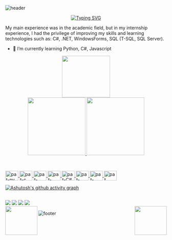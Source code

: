 ![header](https://capsule-render.vercel.app/api?type=waving&wave&color=0D0208&height=300&section=header&&text=Patrick%20Dom&fontSize=70&animation=fadeIn&fontColor=008F11)

<div align="center">

[![Typing SVG](https://readme-typing-svg.herokuapp.com?font=&weight=300&size=24&pause=1000&color=00FF41&background=00000000&center=true&vCenter=true&width=500&lines=Hi%2C+I'm+Patrick+;a+just+guy+who+like+technology;i'm+basically+a+Nerd)](https://git.io/typing-svg)

</div>

My main experience was in the academic field, but in my internship experience, I had the privilege of improving my skills and learning technologies such as: C#, .NET, WindowsForms, SQL (T-SQL, SQL Server).

- 🌱 I’m currently learning Python, C#, Javascript

<div align="center">
<img src="https://media.tenor.com/_tv1csxgAfcAAAAj/sonic-the-hedgehog.gif" width="150" height="130" align="center" />
</div>

<div align="center">
  <a href="https://github.com/PatrickDom64">
  <img height="180em" src="https://github-readme-stats.vercel.app/api?username=PatrickDom64&show_icons=true&theme=dark&include_all_commits=true&count_private=true"/>
  <img height="180em" src="https://github-readme-stats.vercel.app/api/top-langs/?username=PatrickDom64&layout=compact&langs_count=7&theme=dark"/>
</div>

##

<div style="display: inline_block"><br>
  <img align="center" alt="pat-py" height="30" width="40" src="https://cdn.jsdelivr.net/gh/devicons/devicon/icons/python/python-original.svg">
  <img align="center" alt="pat-c" height="30" width="40" src="https://cdn.jsdelivr.net/gh/devicons/devicon/icons/c/c-original.svg">
  <img align="center" alt="pat-React" height="30" width="40" src="https://cdn.jsdelivr.net/gh/devicons/devicon/icons/react/react-original.svg">
  <img align="center" alt="pat-HTML" height="30" width="40" src="https://cdn.jsdelivr.net/gh/devicons/devicon/icons/html5/html5-original-wordmark.svg">
  <img align="center" alt="pat-C#" height="30" width="40" src="https://cdn.jsdelivr.net/gh/devicons/devicon/icons/csharp/csharp-original.svg">
  <img align="center" alt="pat-CSS" height="30" width="40" src="https://cdn.jsdelivr.net/gh/devicons/devicon/icons/css3/css3-original-wordmark.svg">
  <img align="center" alt="pat-javascript" height="30" width="40" src="https://cdn.jsdelivr.net/gh/devicons/devicon/icons/javascript/javascript-original.svg">
  <img align="center" alt="pat" height="30" width="40" src="https://cdn.jsdelivr.net/gh/devicons/devicon/icons/linux/linux-original.svg">
  
  
  
  
  
  
</div>
  
  
  [![Ashutosh's github activity graph](https://github-readme-activity-graph.cyclic.app/graph?username=PatrickDom64&bg_color=000000&color=ffffff&line=003B00&point=008F11&area=true&hide_border=true)](https://github.com/ashutosh00710/github-readme-activity-graph)

  
  
  
##

<div> 
  <a href="https://www.youtube.com/channel/UCMidr-fFALV-OuV2DewGhqA"><img src="https://img.shields.io/badge/YouTube-FF0000?style=for-the-badge&logo=youtube&logoColor=white" target="_blank"></a>
  <a href="https://www.instagram.com/patrickdom_/" target="_blank"><img src="https://img.shields.io/badge/-Instagram-%23E4405F?style=for-the-badge&logo=instagram&logoColor=white" target="_blank"></a>
  <a href = "mailto:patrickdomsilva@gmail.com"><img src="https://img.shields.io/badge/-Gmail-%23333?style=for-the-badge&logo=gmail&logoColor=white" target="_blank"></a>
  <a href="https://www.linkedin.com/in/patrickdomanalistadesistemas" target="_blank"><img src="https://img.shields.io/badge/-LinkedIn-%230077B5?style=for-the-badge&logo=linkedin&logoColor=white" target="_blank"></a> 
</div>

<div>
<img src="https://media.tenor.com/itjFesV8_RUAAAAi/soulja-boy-pepe.gif" width="100" height="90" align="right" />
  
<!-- <img src="https://media.tenor.com/itjFesV8_RUAAAAi/soulja-boy-pepe.gif" width="100" height="90" align="center" /> -->
  
<img src="https://media.tenor.com/NeJfHqkmdMIAAAAi/tux-linux-penguin.gif" width="100" height="90" align="left" />
</div>  

  

![footer](https://capsule-render.vercel.app/api?type=waving&wave&color=0D0208&height=300&section=footer)

<!--
**PatrickDom64/PatrickDom64** is a ✨ _special_ ✨ repository because its `README.md` (this file) appears on your GitHub profile.

Here are some ideas to get you started:

- 🔭 I’m currently working on ...
- 🌱 I’m currently learning Python, C, Javascript
- 💬 Ask me about ...
- 📫 How to reach me: patrickdomsilva@gmail.com
-->
